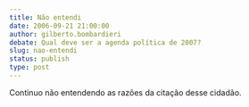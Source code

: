 ```yaml
---
title: Não entendi
date: 2006-09-21 21:00:00
author: gilberto.bombardieri
debate: Qual deve ser a agenda política de 2007?
slug: nao-entendi
status: publish 
type: post
---
```


Continuo não entendendo as razões da citação desse cidadão.
